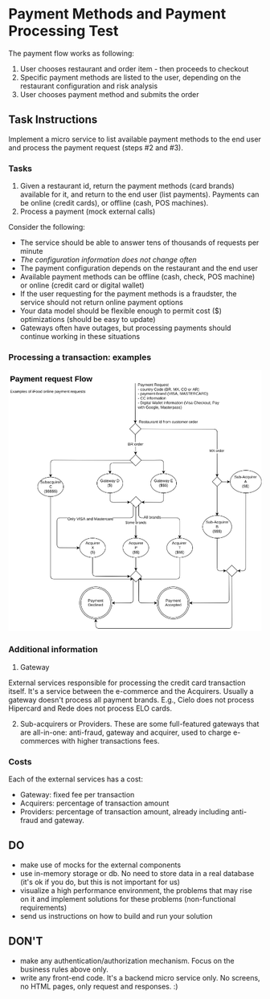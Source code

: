 Payment Methods and Payment Processing Test
=============================================

The payment flow works as following:

1. User chooses restaurant and order item - then proceeds to checkout
2. Specific payment methods are listed to the user, depending on the
   restaurant configuration and risk analysis
3. User chooses payment method and submits the order

## Task Instructions

Implement a micro service to list available payment methods to the end user and
process the payment request (steps #2 and #3).

### Tasks

1. Given a restaurant id, return the payment methods (card brands) available for
it, and return to the end user (list payments).  Payments can be online (credit
cards), or offline (cash, POS machines).
2. Process a payment (mock external calls)

Consider the following:

- The service should be able to answer tens of thousands of requests per minute
- *The configuration information does not change often*
- The payment configuration depends on the restaurant and the end user
- Available payment methods can be offline (cash, check, POS machine) or online (credit card or digital wallet)
- If the user requesting for the payment methods is a fraudster, the service
should not return online payment options
- Your data model should be flexible enough to permit cost ($) optimizations (should be easy to update)
- Gateways often have outages, but processing payments should continue working in these situations

### Processing a transaction: examples

![Payment Flows simplified](https://github.com/ifood/ifood-backend-payment-test/blob/master/onlinePaymentTransactionFlowsV3Simplified.png)

### Additional information

1. Gateway

External services responsible for processing the credit card transaction itself.
It's a service between the e-commerce and the Acquirers. Usually a gateway
doesn't process all payment brands. E.g., Cielo does not process Hipercard and
Rede does not process ELO cards.

2. Sub-acquirers or Providers. 
These are some full-featured gateways that are
all-in-one: anti-fraud, gateway and acquirer, used to charge e-commerces with
higher transactions fees.

### Costs

Each of the external services has a cost:
* Gateway: fixed fee per transaction
* Acquirers: percentage of transaction amount
* Providers: percentage of transaction amount, already including anti-fraud and
  gateway.

## DO
- make use of mocks for the external components
- use in-memory storage or db. No need to store data in a real database (it's ok
if you do, but this is not important for us)
- visualize a high performance environment, the problems that may rise on it and
implement solutions for these problems (non-functional requirements)
- send us instructions on how to build and run your solution

## DON'T
* make any authentication/authorization mechanism. Focus on the business rules above only.
* write any front-end code. It's a backend micro service only. No screens, no HTML pages,
only request and responses. :)
